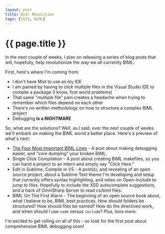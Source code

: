 ```yaml
---
layout: post
title: Biml Revolution
tags: [SSIS, BIML]
---
```

# {{ page.title }}

In the next couple of weeks, I plan on releasing a series of blog posts that will,  hopefully, help revolutionize the way we all currently BIML.  

First, here's where I'm coming from:

* I don't have Mist to use as my IDE
* I am pained by having to click multiple files in the Visual Studio IDE to compile a package (I know, first world problems)
* That same "multiple file" pain creates a headache when trying to remember which files depend on each other
* There's no written methodology on how to structure a complex BIML project
* Debugging **is a NIGHTMARE**

So, what are the solutions?  Well, as I said, over the next couple of weeks we'll embark on making the BIML world a better place.  Here's a preview of what's next:

* [The Four Most Important BIML Lines](http://sorrell.github.io/2015/10/27/4-Most-Important-Lines-Of-BIML.html) - A post about making debugging easier, and "core dumping" your broken BIML.
* Single Click Compilation - A post about creating BIML makefiles, so you can hand a project to an intern and simply say "Click Here."
* Edit in Sublime, Compile in VS - A post(s), and revealing of an open source project, about a Sublime Text theme I'm developing and setup that currently offers syntax highlighting, and relies on Open-Include to jump to files.  Hopefully to include the XSD autocomplete suggestions, and a hack of OmniSharp Server to read cs/biml files.
* BIML On The First Alarm - The beginning of an open source book about, what I believe to be, BIML best practices. How should folders be structured? How should files be named?  How do the directives work, and when should I use `code` versus `include`?  Plus, tons more.


I'm excited to get rolling on all of this - so look for the first post about comprehensive BIML debugging soon!
